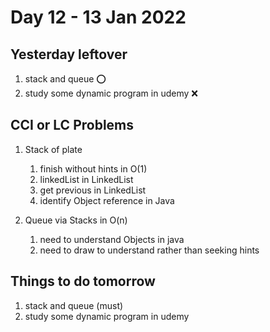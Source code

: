 # Day 12 - 13 Jan 2022

## Yesterday leftover
1. stack and queue ⭕
2. study some dynamic program in udemy ❌

## CCI or LC Problems
1. Stack of plate
   1. finish without hints in O(1)
   2. linkedList in LinkedList
   3. get previous in LinkedList
   4. identify Object reference in Java

2. Queue via Stacks in O(n)
   1. need to understand Objects in java
   2. need to draw to understand rather than seeking hints

## Things to do tomorrow
1. stack and queue (must)
2. study some dynamic program in udemy